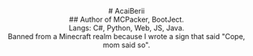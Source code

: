 <div align="center"># AcaiBerii</div>
<div align="center">## Author of MCPacker, BootJect.</div>
<div align="center">Langs: C#, Python, Web, JS, Java.</div>
<div align="center">Banned from a Minecraft realm because I wrote a sign that said "Cope, mom said so".</div>
